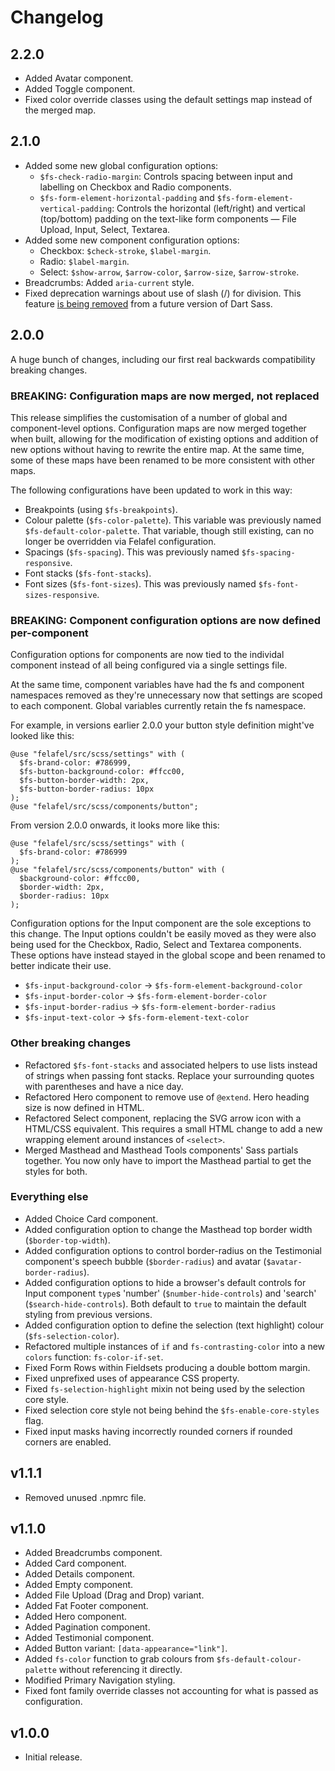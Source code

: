 # Changelog

## 2.2.0

- Added Avatar component.
- Added Toggle component.
- Fixed color override classes using the default settings map instead of the merged map.

## 2.1.0

- Added some new global configuration options:
  - `$fs-check-radio-margin`: Controls spacing between input and labelling on Checkbox and Radio components.
  - `$fs-form-element-horizontal-padding` and `$fs-form-element-vertical-padding`: Controls the horizontal (left/right) and vertical (top/bottom) padding on the text-like form components — File Upload, Input, Select, Textarea.
- Added some new component configuration options:
  - Checkbox: `$check-stroke`, `$label-margin`.
  - Radio: `$label-margin`.
  - Select: `$show-arrow`, `$arrow-color`, `$arrow-size`, `$arrow-stroke`.
- Breadcrumbs: Added `aria-current` style.
- Fixed deprecation warnings about use of slash (/) for division. This feature [is being removed](https://sass-lang.com/documentation/breaking-changes/slash-div) from a future version of Dart Sass.

## 2.0.0

A huge bunch of changes, including our first real backwards compatibility breaking changes.

### BREAKING: Configuration maps are now merged, not replaced

This release simplifies the customisation of a number of global and component-level options. Configuration maps are now merged together when built, allowing for the modification of existing options and addition of new options without having to rewrite the entire map. At the same time, some of these maps have been renamed to be more consistent with other maps.

The following configurations have been updated to work in this way:

- Breakpoints (using `$fs-breakpoints`).
- Colour palette (`$fs-color-palette`). This variable was previously named `$fs-default-color-palette`. That variable, though still existing, can no longer be overridden via Felafel configuration.
- Spacings (`$fs-spacing`). This was previously named `$fs-spacing-responsive`.
- Font stacks (`$fs-font-stacks`).
- Font sizes (`$fs-font-sizes`). This was previously named `$fs-font-sizes-responsive`.

### BREAKING: Component configuration options are now defined per-component

Configuration options for components are now tied to the individal component instead of all being configured via a single settings file.

At the same time, component variables have had the fs and component namespaces removed as they're unnecessary now that settings are scoped to each component. Global variables currently retain the fs namespace.

For example, in versions earlier 2.0.0 your button style definition might've looked like this:

```
@use "felafel/src/scss/settings" with (
  $fs-brand-color: #786999,
  $fs-button-background-color: #ffcc00,
  $fs-button-border-width: 2px,
  $fs-button-border-radius: 10px
);
@use "felafel/src/scss/components/button";
```

From version 2.0.0 onwards, it looks more like this:

```
@use "felafel/src/scss/settings" with (
  $fs-brand-color: #786999
);
@use "felafel/src/scss/components/button" with (
  $background-color: #ffcc00,
  $border-width: 2px,
  $border-radius: 10px
);
```

Configuration options for the Input component are the sole exceptions to this change. The Input options couldn't be easily moved as they were also being used for the Checkbox, Radio, Select and Textarea components. These options have instead stayed in the global scope and been renamed to better indicate their use.

- `$fs-input-background-color` → `$fs-form-element-background-color`
- `$fs-input-border-color` → `$fs-form-element-border-color`
- `$fs-input-border-radius` → `$fs-form-element-border-radius`
- `$fs-input-text-color` → `$fs-form-element-text-color`

### Other breaking changes

- Refactored `$fs-font-stacks` and associated helpers to use lists instead of strings when passing font stacks. Replace your surrounding quotes with parentheses and have a nice day.
- Refactored Hero component to remove use of `@extend`. Hero heading size is now defined in HTML.
- Refactored Select component, replacing the SVG arrow icon with a HTML/CSS equivalent. This requires a small HTML change to add a new wrapping element around instances of `<select>`.
- Merged Masthead and Masthead Tools components' Sass partials together. You now only have to import the Masthead partial to get the styles for both.

### Everything else

- Added Choice Card component.
- Added configuration option to change the Masthead top border width (`$border-top-width`).
- Added configuration options to control border-radius on the Testimonial component's speech bubble (`$border-radius`) and avatar (`$avatar-border-radius`).
- Added configuration options to hide a browser's default controls for Input component `type`s 'number' (`$number-hide-controls`) and 'search' (`$search-hide-controls`). Both default to `true` to maintain the default styling from previous versions.
- Added configuration option to define the selection (text highlight) colour (`$fs-selection-color`).
- Refactored multiple instances of `if` and `fs-contrasting-color` into a new `colors` function: `fs-color-if-set`.
- Fixed Form Rows within Fieldsets producing a double bottom margin.
- Fixed unprefixed uses of appearance CSS property.
- Fixed `fs-selection-highlight` mixin not being used by the selection core style.
- Fixed selection core style not being behind the `$fs-enable-core-styles` flag.
- Fixed input masks having incorrectly rounded corners if rounded corners are enabled.

## v1.1.1

- Removed unused .npmrc file.

## v1.1.0

- Added Breadcrumbs component.
- Added Card component.
- Added Details component.
- Added Empty component.
- Added File Upload (Drag and Drop) variant.
- Added Fat Footer component.
- Added Hero component.
- Added Pagination component.
- Added Testimonial component.
- Added Button variant: `[data-appearance="link"]`.
- Added `fs-color` function to grab colours from `$fs-default-colour-palette` without referencing it directly.
- Modified Primary Navigation styling.
- Fixed font family override classes not accounting for what is passed as configuration.

## v1.0.0

- Initial release.
